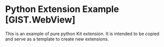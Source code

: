 # Python Extension Example [GIST.WebView]

This is an example of pure python Kit extension. It is intended to be copied and serve as a template to create new extensions.

